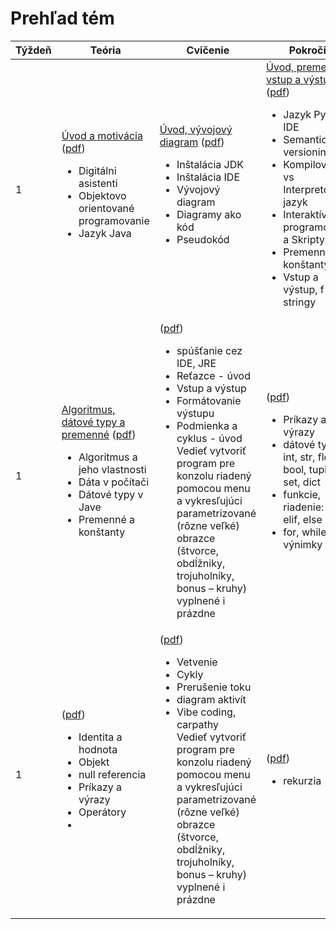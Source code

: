 # Prehľad tém

<table >
<thead>
<tr>
<th>Týždeň</th>
<th>Teória</th>
<th>Cvičenie</th>
<th>Pokročilí</th>
</tr>
</thead>
<tbody >
<tr >
<td width=10%>1</td>
<td width=30%>
<a href="../teoria-3/t01-uvod">Úvod a motivácia</a> (<a href="../assets/t01w.pdf">pdf</a>)
<ul>
<li>Digitálni asistenti</li>
<li>Objektovo orientované programovanie</li>
<li>Jazyk Java</li>
</ul>
</td>
<td width=30%>
<a href="../cvicenie-3/c01-uvod">Úvod, vývojový diagram</a> (<a href="../assets/c01w.pdf">pdf</a>)
<ul>
<li>Inštalácia JDK</li>
<li>Inštalácia IDE</li>
<li>Vývojový diagram</li>
<li>Diagramy ako kód</li>
<li>Pseudokód</li>
</ul>
</td>
<td width=30%>
<a href="../pokrocili-3/p01-uvod">Úvod, premenné, vstup a výstup</a> (<a href="../assets/p01w.pdf">pdf</a>)
<ul>
<li>Jazyk Python, IDE</li>
<li>Semantic versioning</li>
<li>Kompilovaný vs Interpretovaný jazyk</li>
<li>Interaktívne programovanie a Skripty</li>
<li>Premenné a konštanty</li>
<li>Vstup a výstup, f-stringy</li>
</ul>
</td>
</tr>
<tr >
<td width=10%>1</td>
<td width=30%>
<a href="../teoria-3/t02-opakovanie">Algoritmus, dátové typy a premenné</a> (<a href="../assets/t02w.pdf">pdf</a>)
<ul>
<li>Algoritmus a jeho vlastnosti</li>
<li>Dáta v počítači</li>
<li>Dátové typy v Jave</li>
<li>Premenné a konštanty</li>
</ul>
</td>
<td width=30%>
<a href="../cvicenie-3/c02-uvod"></a> (<a href="../assets/c02.pdf">pdf</a>)
<ul>
<li>spúšťanie cez IDE, JRE</li>
<li>Reťazce - úvod</li>
<li>Vstup a výstup</li>
<li>Formátovanie výstupu</li>
<li>Podmienka a cyklus - úvod</li>
Vedieť vytvoriť program pre konzolu riadený pomocou menu a vykresľujúci parametrizované (rôzne veľké) obrazce (štvorce, obdĺžniky, trojuholníky, bonus – kruhy) vyplnené i prázdne
</ul>
</td>
<td width=30%>
<a href="../pokrocili-3/p02-opakovanie"></a> (<a href="../assets/p02w.pdf">pdf</a>)
<ul>
<li>Príkazy a výrazy</li>
<li>dátové typy: int, str, float, bool, tuple, list, set, dict</li>
<li>funkcie, riadenie: if, elif, else</li>
<li>for, while, výnimky</li>
</ul>
</td>
</tr>
<tr >
<td width=10%>1</td>
<td width=30%>
<a href="../teoria-3/t03-opakovanie"></a> (<a href="../assets/t03.pdf">pdf</a>)
<ul>
<li>Identita a hodnota</li>
<li>Objekt</li>
<li>null referencia</li>
<li>Príkazy a výrazy</li>
<li>Operátory</li>
<li></li>
</ul>
</td>
<td width=30%>
<a href="../cvicenie-3/c03-uvod"></a> (<a href="../assets/c03.pdf">pdf</a>)
<ul>
<li>Vetvenie</li>
<li>Cykly</li>
<li>Prerušenie toku</li>
<li>diagram aktivít</li>
<li>Vibe coding, carpathy</li>
Vedieť vytvoriť program pre konzolu riadený pomocou menu a vykresľujúci parametrizované (rôzne veľké) obrazce (štvorce, obdĺžniky, trojuholníky, bonus – kruhy) vyplnené i prázdne
</ul>
</td>
<td width=30%>
<a href="../pokrocili-3/p03-uvod"></a> (<a href="../assets/p03.pdf">pdf</a>)
<ul>
<li>rekurzia</li>
</ul>
</td>
</tr>
</tbody>
</table>
